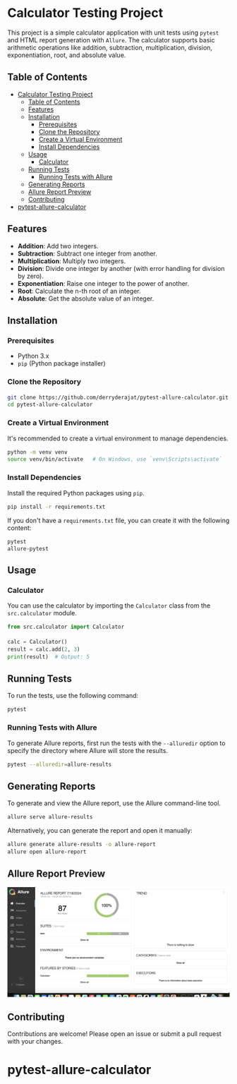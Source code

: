 
# Calculator Testing Project

This project is a simple calculator application with unit tests using `pytest` and HTML report generation with `Allure`. The calculator supports basic arithmetic operations like addition, subtraction, multiplication, division, exponentiation, root, and absolute value.

## Table of Contents

- [Calculator Testing Project](#calculator-testing-project)
  - [Table of Contents](#table-of-contents)
  - [Features](#features)
  - [Installation](#installation)
    - [Prerequisites](#prerequisites)
    - [Clone the Repository](#clone-the-repository)
    - [Create a Virtual Environment](#create-a-virtual-environment)
    - [Install Dependencies](#install-dependencies)
  - [Usage](#usage)
    - [Calculator](#calculator)
  - [Running Tests](#running-tests)
    - [Running Tests with Allure](#running-tests-with-allure)
  - [Generating Reports](#generating-reports)
  - [Allure Report Preview](#allure-report-preview)
  - [Contributing](#contributing)
- [pytest-allure-calculator](#pytest-allure-calculator)

## Features

- **Addition**: Add two integers.
- **Subtraction**: Subtract one integer from another.
- **Multiplication**: Multiply two integers.
- **Division**: Divide one integer by another (with error handling for division by zero).
- **Exponentiation**: Raise one integer to the power of another.
- **Root**: Calculate the n-th root of an integer.
- **Absolute**: Get the absolute value of an integer.

## Installation

### Prerequisites

- Python 3.x
- `pip` (Python package installer)

### Clone the Repository

```bash
git clone https://github.com/derryderajat/pytest-allure-calculator.git
cd pytest-allure-calculator
```

### Create a Virtual Environment

It's recommended to create a virtual environment to manage dependencies.

```bash
python -m venv venv
source venv/bin/activate   # On Windows, use `venv\Scripts\activate`
```

### Install Dependencies

Install the required Python packages using `pip`.

```bash
pip install -r requirements.txt
```

If you don't have a `requirements.txt` file, you can create it with the following content:

```text
pytest
allure-pytest
```

## Usage

### Calculator

You can use the calculator by importing the `Calculator` class from the `src.calculator` module.

```python
from src.calculator import Calculator

calc = Calculator()
result = calc.add(2, 3)
print(result)  # Output: 5
```

## Running Tests

To run the tests, use the following command:

```bash
pytest
```

### Running Tests with Allure

To generate Allure reports, first run the tests with the `--alluredir` option to specify the directory where Allure will store the results.

```bash
pytest --alluredir=allure-results
```

## Generating Reports

To generate and view the Allure report, use the Allure command-line tool.

```bash
allure serve allure-results
```

Alternatively, you can generate the report and open it manually:

```bash
allure generate allure-results -o allure-report
allure open allure-report
```

## Allure Report Preview

![Allure Report](image.png)


## Contributing

Contributions are welcome! Please open an issue or submit a pull request with your changes.

# pytest-allure-calculator
